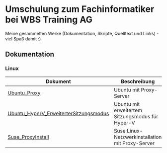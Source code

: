 # Umschulung zum Fachinformatiker bei WBS Training AG

Meine gesammelten Werke (Dokumentation, Skripte, Quelltext und Links) - viel Spaß damit :)

## Dokumentation

### Linux

| Dokument                                                                                   | Beschreibung                                     |
|--------------------------------------------------------------------------------------------|--------------------------------------------------|
| [Ubuntu_Proxy](./docs/Ubuntu_Proxy.md) | Ubuntu mit Proxy-Server |
| [Ubuntu_HyperV_ErweiterterSitzungsmodus](./docs/Ubuntu_HyperV_ErweiterterSitzungsmodus.md) | Ubuntu mit erweitertem Sitzungsmodus für Hyper-V |
| [Suse_ProxyInstall](./docs/Suse_ProxyInstall.md) | Suse Linux-Netzwerkinstallation mit Proxy-Server |
